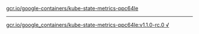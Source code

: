 [gcr.io/google-containers/kube-state-metrics-ppc64le](https://hub.docker.com/r/anjia0532/kube-state-metrics-ppc64le/tags/) 

----
[gcr.io/google_containers/kube-state-metrics-ppc64le:v1.1.0-rc.0 √](https://hub.docker.com/r/anjia0532/kube-state-metrics-ppc64le/tags/)

